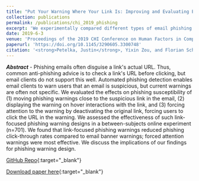 ```yaml
---
title: "Put Your Warning Where Your Link Is: Improving and Evaluating Email Phishing Warnings"
collection: publications
permalink: /publications/chi_2019_phishing
excerpt: 'We experimentally compared different types of email phishing warnings; some worked better than others.'
date: 2019-6-3
venue: 'Proceedings of the 2019 CHI Conference on Human Factors in Computing Systems'
paperurl: 'https://doi.org/10.1145/3290605.3300748'
citation: '<strong>Petelka, Justin</strong>, Yixin Zou, and Florian Schaub. (2019). &quot;Put Your Warning Where Your Link Is: Improving and Evaluating Email Phishing Warnings.&quot; <i>Proceedings of the 2019 CHI Conference on Human Factors in Computing Systems. ACM, 2019</i>. (p. 518).'
---
```

<i><strong>Abstract</strong></i> - Phishing emails often disguise a link's actual URL. Thus, common anti-phishing advice is to check a link's URL before clicking, but email clients do not support this well. Automated phishing detection enables email clients to warn users that an email is suspicious, but current warnings are often not specific. We evaluated the effects on phishing susceptibility of (1) moving phishing warnings close to the suspicious link in the email, (2) displaying the warning on hover interactions with the link, and (3) forcing attention to the warning by deactivating the original link, forcing users to click the URL in the warning. We assessed the effectiveness of such link-focused phishing warning designs in a between-subjects online experiment (n=701). We found that link-focused phishing warnings reduced phishing click-through rates compared to email banner warnings; forced attention warnings were most effective. We discuss the implications of our findings for phishing warning design.

[GitHub Repo](https://github.com/spilab-umich/phishing-warning-experiment){:target="_blank"}

[Download paper here](https://jpetelka.github.io/files/chi_2019_phishing.pdf){:target="_blank"}

<!-- Recommended citation: Petelka, Justin, Yixin Zou, and Florian Schaub. (2019). &quot;Put Your Warning Where Your Link Is: Improving and Evaluating Email Phishing Warnings.&quot; <i>Proceedings of the 2019 CHI Conference on Human Factors in Computing Systems. ACM, 2019.</i>. (p. 518).-->